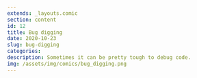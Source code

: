 ```yaml
---
extends: _layouts.comic
section: content
id: 12
title: Bug digging
date: 2020-10-23
slug: bug-digging
categories:
description: Sometimes it can be pretty tough to debug code.
img: /assets/img/comics/bug_digging.png
---
```

